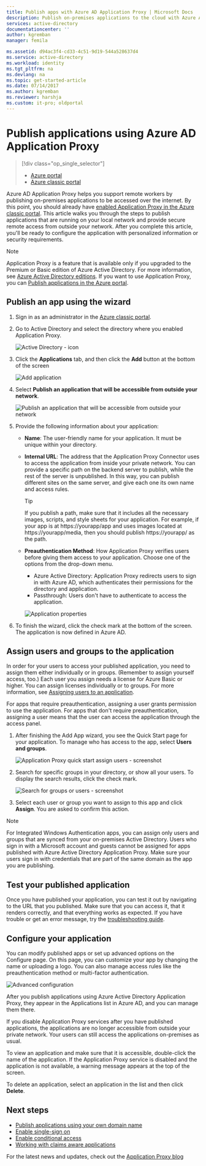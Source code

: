```yaml
---
title: Publish apps with Azure AD Application Proxy | Microsoft Docs
description: Publish on-premises applications to the cloud with Azure AD Application Proxy in the classic portal.
services: active-directory
documentationcenter: ''
author: kgremban
manager: femila

ms.assetid: d94ac3f4-cd33-4c51-9d19-544a528637d4
ms.service: active-directory
ms.workload: identity
ms.tgt_pltfrm: na
ms.devlang: na
ms.topic: get-started-article
ms.date: 07/14/2017
ms.author: kgremban
ms.reviewer: harshja
ms.custom: it-pro; oldportal
---
```


# Publish applications using Azure AD Application Proxy

> [!div class="op_single_selector"]
> * [Azure portal](application-proxy-publish-azure-portal.md)
> * [Azure classic portal](active-directory-application-proxy-publish.md)

Azure AD Application Proxy helps you support remote workers by publishing on-premises applications to be accessed over the internet. By this point, you should already have [enabled Application Proxy in the Azure classic portal](active-directory-application-proxy-enable.md). This article walks you through the steps to publish applications that are running on your local network and provide secure remote access from outside your network. After you complete this article, you'll be ready to configure the application with personalized information or security requirements.

> [!NOTE]
> Application Proxy is a feature that is available only if you upgraded to the Premium or Basic edition of Azure Active Directory. For more information, see [Azure Active Directory editions](active-directory-editions.md). If you want to use Application Proxy, you can [Publish applications in the Azure portal](application-proxy-publish-azure-portal.md).

## Publish an app using the wizard
1. Sign in as an administrator in the [Azure classic portal](https://manage.windowsazure.com/).
2. Go to Active Directory and select the directory where you enabled Application Proxy.
   
    ![Active Directory - icon](./media/active-directory-application-proxy-publish/ad_icon.png)
3. Click the **Applications** tab, and then click the **Add** button at the bottom of the screen
   
    ![Add application](./media/active-directory-application-proxy-publish/aad_appproxy_selectdirectory.png)
4. Select **Publish an application that will be accessible from outside your network**.
   
    ![Publish an application that will be accessible from outside your network](./media/active-directory-application-proxy-publish/aad_appproxy_addapp.png)
5. Provide the following information about your application:
   
   * **Name**: The user-friendly name for your application. It must be unique within your directory.
   * **Internal URL**: The address that the Application Proxy Connector uses to access the application from inside your private network. You can provide a specific path on the backend server to publish, while the rest of the server is unpublished. In this way, you can publish different sites on the same server, and give each one its own name and access rules.
     
     > [!TIP]
     > If you publish a path, make sure that it includes all the necessary images, scripts, and style sheets for your application. For example, if your app is at https://yourapp/app and uses images located at https://yourapp/media, then you should publish https://yourapp/ as the path.
     > 
     > 
   * **Preauthentication Method**: How Application Proxy verifies users before giving them access to your application. Choose one of the options from the drop-down menu.
     
     * Azure Active Directory: Application Proxy redirects users to sign in with Azure AD, which authenticates their permissions for the directory and application.
     * Passthrough: Users don't have to authenticate to access the application.
     
     ![Application properties](./media/active-directory-application-proxy-publish/aad_appproxy_appproperties.png)  
6. To finish the wizard, click the check mark at the bottom of the screen. The application is now defined in Azure AD.

## Assign users and groups to the application
In order for your users to access your published application, you need to assign them either individually or in groups. (Remember to assign yourself access, too.) Each user you assign needs a license for Azure Basic or higher. You can assign licenses individually or to groups. For more information, see [Assigning users to an application](active-directory-applications-guiding-developers-assigning-users.md). 

For apps that require preauthentication, assigning a user grants permission to use the application. For apps that don't require preauthentication, assigning a user means that the user can access the application through the access panel.

1. After finishing the Add App wizard, you see the Quick Start page for your application. To manage who has access to the app, select **Users and groups**.
   
    ![Application Proxy quick start assign users - screenshot](./media/active-directory-application-proxy-publish/aad_appproxy_usersgroups.png)
2. Search for specific groups in your directory, or show all your users. To display the search results, click the check mark.
   
      ![Search for groups or users - screenshot](./media/active-directory-application-proxy-publish/aad_appproxy_search.png)
3. Select each user or group you want to assign to this app and click **Assign**. You are asked to confirm this action.

> [!NOTE]
> For Integrated Windows Authentication apps, you can assign only users and groups that are synced from your on-premises Active Directory. Users who sign in with a Microsoft account and guests cannot be assigned for apps published with Azure Active Directory Application Proxy. Make sure your users sign in with credentials that are part of the same domain as the app you are publishing.
> 
> 

## Test your published application
Once you have published your application, you can test it out by navigating to the URL that you published. Make sure that you can access it, that it renders correctly, and that everything works as expected. If you have trouble or get an error message, try the [troubleshooting guide](active-directory-application-proxy-troubleshoot.md).

## Configure your application
You can modify published apps or set up advanced options on the Configure page. On this page, you can customize your app by changing the name or uploading a logo. You can also manage access rules like the preauthentication method or multi-factor authentication.

![Advanced configuration](./media/active-directory-application-proxy-publish/aad_appproxy_configure.png)

After you publish applications using Azure Active Directory Application Proxy, they appear in the Applications list in Azure AD, and you can manage them there.

If you disable Application Proxy services after you have published applications, the applications are no longer accessible from outside your private network. Your users can still access the applications on-premises as usual.

To view an application and make sure that it is accessible, double-click the name of the application. If the Application Proxy service is disabled and the application is not available, a warning message appears at the top of the screen.

To delete an application, select an application in the list and then click **Delete**.

## Next steps
* [Publish applications using your own domain name](active-directory-application-proxy-custom-domains.md)
* [Enable single-sign on](active-directory-application-proxy-sso-using-kcd.md)
* [Enable conditional access](active-directory-application-proxy-conditional-access.md)
* [Working with claims aware applications](active-directory-application-proxy-claims-aware-apps.md)

For the latest news and updates, check out the [Application Proxy blog](http://blogs.technet.com/b/applicationproxyblog/)


